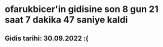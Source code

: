 # ofarukbicer'in gidisine son 8 gun 21 saat 7 dakika 47 saniye kaldi

## Gidis tarihi: 30.09.2022 :(